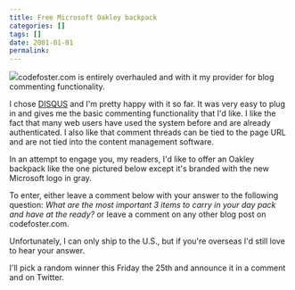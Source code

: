 ```yaml
---
title: Free Microsoft Oakley backpack
categories: []
tags: []
date: 2001-01-01
permalink: 
---
```


![](http://codefoster.blob.core.windows.net/site/image/bbc789962ab441c2aa7b03c22cad5457/freebackpack_01_1.jpg)codefoster.com is entirely overhauled and with it my provider for blog commenting functionality.

I chose [DISQUS](http://disqus.com) and I'm pretty happy with it so far. It was very easy to plug in and gives me the basic commenting functionality that I'd like. I like the fact that many web users have used the system before and are already authenticated. I also like that comment threads can be tied to the page URL and are not tied into the content management software.

In an attempt to engage you, my readers, I'd like to offer an Oakley backpack like the one pictured below except it's branded with the new Microsoft logo in gray.

To enter, either leave a comment below with your answer to the following question: _What are the most important 3 items to carry in your day pack and have at the ready?_ or leave a comment on any other blog post on codefoster.com.

Unfortunately, I can only ship to the U.S., but if you're overseas I'd still love to hear your answer.

I'll pick a random winner this Friday the 25th and announce it in a comment and on Twitter.

 